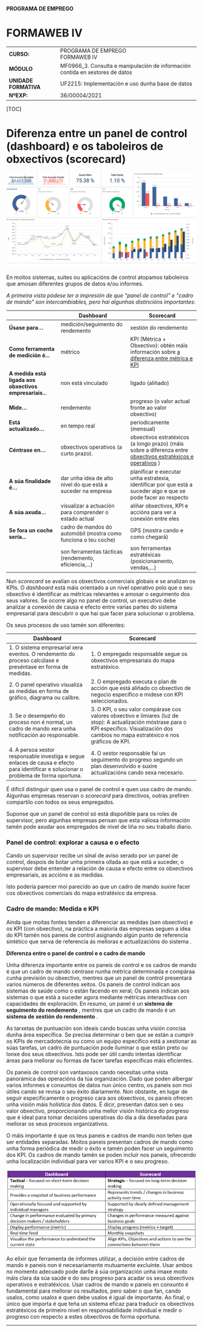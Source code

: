 #### PROGRAMA DE EMPREGO

# FORMAWEB IV

|                       |                                                              |
| --------------------- | ------------------------------------------------------------ |
| **CURSO:**            | PROGRAMA DE EMPREGO<br>FORMAWEB IV                           |
| **MÓDULO**            | MF0966_3. Consulta e manipulación de información contida en xestores de datos |
| **UNIDADE FORMATIVA** | UF2215: Implementación e uso dunha base de datos             |
| **NºEXP:**            | 36/00004/2021                                                |

[TOC]

# Diferenza entre un panel de control (dashboard) e os taboleiros de obxectivos (scorecard)

![img](./assets/1586043529440.png)

En moitos sistemas, suites ou aplicacións de control atopamos taboleiros que amosan diferentes grupos de datos e/ou informes. 

*A primeira vista pódese ter a impresión de que "panel de control" e "cadro de mando" son intercambiables, pero hai algunhas distincións importantes*:

|                                                         | **Dashboard**                                                | **Scorecard**                                                |
| ------------------------------------------------------- | ------------------------------------------------------------ | ------------------------------------------------------------ |
| **Úsase para…**                                         | medición/seguimento do rendemento                            | xestión do rendemento                                        |
| **Como ferramenta de medición é...**                    | métrico                                                      | KPI (Métrica + Obxectivo): obtén máis información sobre [a diferenza entre métrica e KPI](https://bscdesigner.com/quantification-measure-metric-kpi.htm) |
| **A medida está ligada aos obxectivos empresariais..**. | non está vinculado                                           | ligado (aliñado)                                             |
| **Mide…**                                               | rendemento                                                   | progreso (o valor actual fronte ao valor obxectivo)          |
| **Está actualizado…**                                   | en tempo real                                                | periodicamente (mensual)                                     |
| **Céntrase en…**                                        | obxectivos operativos (a curto prazo).                       | obxectivos estratéxicos (a longo prazo) (máis sobre a diferenza entre [obxectivos estratéxicos e operativos](https://bscdesigner.com/strategic-vs-operational-goals.htm) ) |
| **A súa finalidade é…**                                 | dar unha idea de alto nivel do que está a suceder na empresa | planificar e executar unha estratexia, identificar por que está a suceder algo e que se pode facer ao respecto |
| **A súa axuda…**                                        | visualizar a actuación para comprender o estado actual       | aliñar obxectivos, KPI e accións para ver a conexión entre eles |
| **Se fora un coche sería...**                           | cadro de mandos do automóbil (mostra como funciona o teu coche) | GPS (mostra cando e como chegará)                            |
|                                                         | son ferramentas tácticas (rendemento, eficiencia,...)        | son ferramentas estratéxicas (posicionamento, vendas,...)    |

Nun *scorecard*  se avalían os obxectivos comerciais globais e se analizan os KPIs. O *dashboard* está máis orientado a un nivel operativo polo que o seu obxectivo é identificar as métricas relevantes e amosar o seguimento dos seus valores. Se ocorre algo no panel de control, un executivo debe analizar a conexión de causa e efecto entre varias partes do sistema empresarial para descubrir o que hai que facer para solucionar o problema.

Os seus procesos de uso tamén son diferentes:

| Dashboard                                                    | Scorecard                                                    |
| ------------------------------------------------------------ | ------------------------------------------------------------ |
| 1. O sistema empresarial xera eventos. O rendemento do proceso calcúlase e preséntase en forma de medidas. | 1. O empregado responsable segue os obxectivos empresariais do mapa estratéxico. |
| 2. O panel operativo visualiza as medidas en forma de gráfico, diagrama ou calibre. | 2. O empregado executa o plan de acción que está aliñado co obxectivo de negocio específico e mídese con KPI seleccionados. |
| 3. Se o desempeño do proceso non é normal, un cadro de mando xera unha notificación ao responsable. | 3. O KPI, o seu valor compárase cos valores obxectivo e limiares (luz de stop): A actualización móstrase para o KPI específico. Visualización dos cambios no mapa estratéxico e nos gráficos de KPI. |
| 4. A persoa xestor responsable investiga e segue enlaces de causa e efecto para identificar e solucionar o problema de forma oportuna. | 4. O xestor responsable fai un seguimento do progreso segundo un plan desenvolvido e suxire actualizacións cando sexa necesario. |

É difícil distinguir quen usa o panel de control e quen usa cadro de mando. Algunhas empresas reservan o *scorecard* para directivos, outras prefiren compartilo con todos os seus empregados.

Suponse que un panel de control só está dispoñible para os roles de supervisor, pero algunhas empresas pensan que esta valiosa información tamén pode axudar aos empregados de nivel de liña no seu traballo diario.

### Panel de control: explorar a causa e o efecto

Cando un supervisor recibe un sinal de aviso xerado por un panel de control, despois de botar unha primeira ollada ao que está a suceder, o supervisor debe entender a relación de causa e efecto entre os obxectivos empresariais, as accións e as medidas.

Isto podería parecer moi parecido ao que un cadro de mando suxire facer cos obxectivos comerciais do mapa estratéxico da empresa.

### Cadro de mando: Medida e KPI

Aínda que moitas fontes tenden a diferenciar as medidas (sen obxectivo) e os KPI (con obxectivo), na práctica a maioría das empresas seguen a idea do KPI tamén nos paneis de control asignando algún punto de referencia sintético que serva de referencia ás melloras e actualizacións do sistema .



**Diferenza entre o panel de control e o cadro de mando**

Unha diferenza importante entre os paneis de control e os cadros de mando é que un cadro de mando céntrase nunha métrica determinada e compáraa cunha previsión ou obxectivo, mentres que un panel de control presentará varios números de diferentes xeitos. Os paneis de control indican aos sistemas de saúde como o están facendo en xeral; Os paneis indican aos sistemas o que está a suceder agora mediante métricas interactivas con capacidades de exploración. En resumo, un panel é un **sistema de seguimento do rendemento** , mentres que un cadro de mando é un **sistema de xestión do rendemento** .

As tarxetas de puntuación son ideais cando buscas unha visión concisa dunha área específica. Se precisa determinar o ben que se están a cumprir os KPIs de mercadotecnia ou como un equipo específico está a xestionar as súas tarefas, un cadro de puntuación pode iluminar o que están preto ou lonxe dos seus obxectivos. Isto pode ser útil cando intentas identificar áreas para mellorar ou formas de facer tarefas específicas máis eficientes.

Os paneis de control son vantaxosos cando necesitas unha vista panorámica das operacións da túa organización. Dado que poden albergar varios informes e conxuntos de datos nun único centro, os paneis son moi útiles cando se revisa o seu éxito diariamente. Non obstante, en lugar de seguir especificamente o progreso cara aos obxectivos, os paneis ofrecen unha visión máis holística dos datos. É dicir, presentan datos sen o seu valor obxectivo, proporcionando unha mellor visión histórica do progreso que é ideal para tomar decisións operativas do día a día deseñadas para mellorar os seus procesos organizativos.

O máis importante é que os teus paneis e cadros de mando non teñen que ser entidades separadas. Moitos paneis presentan cadros de mando como unha forma periódica de medir o éxito e tamén poden facer un seguimento dos KPI. Os cadros de mando tamén se poden incluír nos paneis, ofrecendo unha localización individual para ver varios KPI e o seu progreso.

![Dashboard vs. Scorecard](./assets/1586043802821.png)

Ao elixir que ferramenta de informes utilizar, a decisión entre cadros de mando e paneis non é necesariamente mutuamente excluínte. Usar ambos no momento adecuado pode darlle á súa organización unha imaxe moito máis clara da súa saúde e do seu progreso para acadar os seus obxectivos operativos e estratéxicos. Usar cadros de mando e paneis en conxunto é fundamental para mellorar os resultados, pero saber o que fan, cando usalos, como usalos e quen debe usalos é igual de importante. Ao final, o único que importa é que teña un sistema eficaz para traducir os obxectivos estratéxicos de primeiro nivel en responsabilidade individual e medir o progreso con respecto a estes obxectivos de forma oportuna.

---

